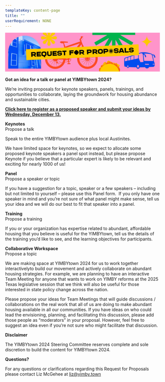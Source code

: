 ```yaml
---
templateKey: content-page
title: ""
userRequirement: NONE
---
```

![](yimbytown-header_request.jpg)

**Got an idea for a talk or panel at YIMBYtown 2024?**

We’re inviting proposals for keynote speakers, panels, trainings, and opportunities to collaborate, laying the groundwork for housing abundance and sustainable cities.

**[Click here to register as a proposed speaker and submit your ideas by Wednesday, December 13.](https://speakermgmt.fnvirtual.app/app/yimbytown2024)**

[](https://speakermgmt.fnvirtual.app/app/yimbytown2024)**Keynotes**\
Propose a talk

Speak to the entire YIMBYtown audience plus local Austinites.

We have limited space for keynotes, so we expect to allocate some proposed keynote speakers a panel spot instead, but please propose Keynote if you believe that a particular expert is likely to be relevant and exciting for nearly 1000 of us!  

**Panel**\
Propose a speaker or topic

If you have a suggestion for a topic, speaker or a few speakers – including but not limited to yourself – please use this Panel form.  If you only have one speaker in mind and you’re not sure of what panel might make sense, tell us your idea and we will do our best to fit that speaker into a panel.

**Training**\
Propose a training

If you or your organization has expertise related to abundant, affordable housing that you believe is useful for the YIMBYtown, tell us the details of the training you’d like to see, and the learning objectives for participants. 

**Collaborative Workspace**\
Propose a topic

We are making space at YIMBYtown 2024 for us to work together interactivelyto build our movement and actively collaborate on abundant housing strategies. For example, we are planning to have an interactive Team Meeting for anyone that wants to work on YIMBY reforms at the 2025 Texas legislative session that we think will also be useful for those interested in state policy change across the nation.

Please propose your ideas for Team Meetings that will guide discussions / collaborations on the real work that all of us are doing to make abundant housing available in all our communities. If you have ideas on who could lead the envisioning, planning, and facilitating this discussion, please add those people as “moderators” in your proposal. However, feel free to suggest an idea even if you’re not sure who might facilitate that discussion.

**Disclaimer**

The YIMBYtown 2024 Steering Committee reserves complete and sole discretion to build the content for YIMBYtown 2024.

**Questions?**

For any questions or clarifications regarding this Request for Proposals please contact Liz McGehee at [liz@yimby.town](<mailto: liz@yimby.town>)